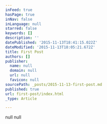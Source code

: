 ```yaml
---
inFeed: true
hasPage: true
inNav: false
inLanguage: null
starred: false
keywords: []
description: ''
datePublished: '2015-11-13T18:41:15.022Z'
dateModified: '2015-11-13T18:05:21.672Z'
title: First Post
authors: []
publisher:
  name: null
  domain: null
  url: null
  favicon: null
sourcePath: _posts/2015-11-13-first-post.md
published: true
url: first-post/index.html
_type: Article

---
```

null
null